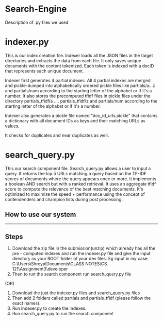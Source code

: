 # Search-Engine

Description of .py files we used
# indexer.py
This is our index creation file.
Indexer loads all the JSON files in the target directories and extracts the data from each file. It only saves unique documents with the content tokenized. Each token is indexed with a docID that represents each unique document.

Indexer first generates 4 partial indexes. All 4 partial indexes are merged and pickle-dumped into alphabetically ordered pickle files like partials/a...z and partials/num according to the starting letter of the alphabet or if it's a number. It also stores the precomputed tfidf files in pickle files under the directory partials_tfidf/a .... partials_tfidf/z and partials/num according to the starting letter of the alphabet or if it's a number.

Indexer also generates a pickle file named "doc_id_urls.pickle" that contains a dictionary with all document IDs as keys and their matching URLs as values.

It checks for duplicates and near duplicates as well.

# search_query.py
This our search component file.
Search_query.py allows a user to input a query. It returns the top 5 URLs matching a query based on the TF-IDF scores of documents where the query appears once or more. It implements a boolean AND search but with a ranked retrieval. It uses an aggregate tfidf score to compute the relevance of the best matching documents. It's optimized to maximize the speed + performance using the concept of contendenders and champion lists during post processing.

How to use our system
--------------------------------------

----------
Steps
----------

1) Download the zip file in the submission(unzip) which already has all the pre - computed indexes and run the indexer.py file and give the input directory as your ROOT folder of your dev files.
Eg input in my case: C:\\Users\\Shreya\\Documents\\CLASS NOTES\\CS 121\\Assignment3\\developer
2) Then to run the search component run search_query.py file

(OR)
1) Download the just the indexer.py files and search_query.py files
2) Then add 2 folders called partials and partials_tfidf (please follow the exact names).
3) Run indexer.py to create the indexes.
4) Run search_query.py to run the search component




